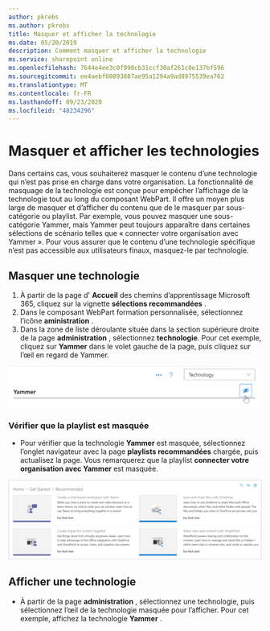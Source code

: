 ```yaml
---
author: pkrebs
ms.author: pkrebs
title: Masquer et afficher la technologie
ms.date: 05/20/2019
description: Comment masquer et afficher la technologie
ms.service: sharepoint online
ms.openlocfilehash: 7644e4ee3c0f990cb31ccf30af261c0e137bf596
ms.sourcegitcommit: ee4aebf60893887ae95a1294a9ad8975539ea762
ms.translationtype: MT
ms.contentlocale: fr-FR
ms.lasthandoff: 09/23/2020
ms.locfileid: "48234296"
---
```

# <a name="hide-and-show-technology"></a>Masquer et afficher les technologies

Dans certains cas, vous souhaiterez masquer le contenu d’une technologie qui n’est pas prise en charge dans votre organisation. La fonctionnalité de masquage de la technologie est conçue pour empêcher l’affichage de la technologie tout au long du composant WebPart. Il offre un moyen plus large de masquer et d’afficher du contenu que de le masquer par sous-catégorie ou playlist. Par exemple, vous pouvez masquer une sous-catégorie Yammer, mais Yammer peut toujours apparaître dans certaines sélections de scénario telles que « connecter votre organisation avec Yammer ». Pour vous assurer que le contenu d’une technologie spécifique n’est pas accessible aux utilisateurs finaux, masquez-le par technologie. 

## <a name="hide-a-technology"></a>Masquer une technologie

1. À partir de la page d' **Accueil** des chemins d’apprentissage Microsoft 365, cliquez sur la vignette **sélections recommandées** .
2. Dans le composant WebPart formation personnalisée, sélectionnez l’icône **aministration** .
3. Dans la zone de liste déroulante située dans la section supérieure droite de la page **administration** , sélectionnez **technologie**.
Pour cet exemple, cliquez sur **Yammer** dans le volet gauche de la page, puis cliquez sur l’œil en regard de Yammer.  

![cg-hidetech.png](media/cg-hidetech.png)

### <a name="verify-the-playlist-is-hidden"></a>Vérifier que la playlist est masquée
- Pour vérifier que la technologie **Yammer** est masquée, sélectionnez l’onglet navigateur avec la page **playlists recommandées** chargée, puis actualisez la page. Vous remarquerez que la playlist **connecter votre organisation avec Yammer** est masquée. 

![cg-hidetechrefresh.png](media/cg-hidetechrefresh.png)

## <a name="unhide-a-technology"></a>Afficher une technologie

- À partir de la page **administration** , sélectionnez une technologie, puis sélectionnez l’œil de la technologie masquée pour l’afficher. Pour cet exemple, affichez la technologie **Yammer** . 
